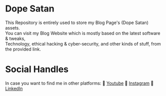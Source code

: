 # Dope Satan
This Repository is entirely used to store my Blog Page's (Dope Satan) assets.
<br/>You can visit my Blog Website which is mostly based on the latest software &amp; tweaks,
<br/>Technology, ethical hacking &amp; cyber-security, and other kinds of stuff, from the provided link.

# Social Handles
In case you want to find me in other platforms:
🔸 [Youtube](https://www.youtube.com/dopesatan)
🔸 [Instagram](https://www.instagram.com/utsanjan)
🔸 [LinkedIn](https://www.linkedin.com/in/utsanjan)
